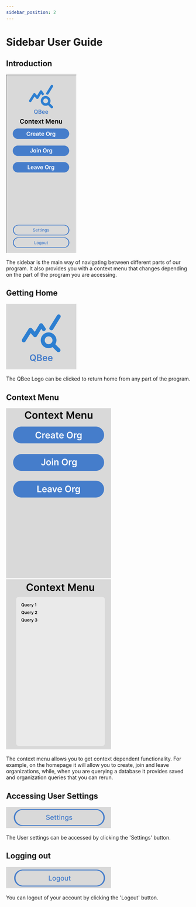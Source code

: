 ```yaml
---
sidebar_position: 2
---
```


# Sidebar User Guide


## Introduction
![sidebar-user-guide-1](./../../static/img/sidebar-user-guide-1.png)  

The sidebar is the main way of navigating between different parts of our program. It also provides you with a context menu that changes depending on the part of the program you are accessing.

## Getting Home
![sidebar-user-guide-2](./../../static/img/sidebar-user-guide-2.png)  

The QBee Logo can be clicked to return home from any part of the program.

## Context Menu
![sidebar-user-guide-3](./../../static/img/sidebar-user-guide-3.png)
![sidebar-user-guide-4](./../../static/img/sidebar-user-guide-4.png)

The context menu allows you to get context dependent functionality. For example, on the homepage it will allow you to create, join and leave organizations, while, when you are querying a database it provides saved and organization queries that you can rerun.

## Accessing User Settings
![sidebar-user-guide-5](./../../static/img/sidebar-user-guide-5.png)  

The User settings can be accessed by clicking the 'Settings' button.

## Logging out
![sidebar-user-guide-6](./../../static/img/sidebar-user-guide-6.png)  

You can logout of your account by clicking the 'Logout' button.